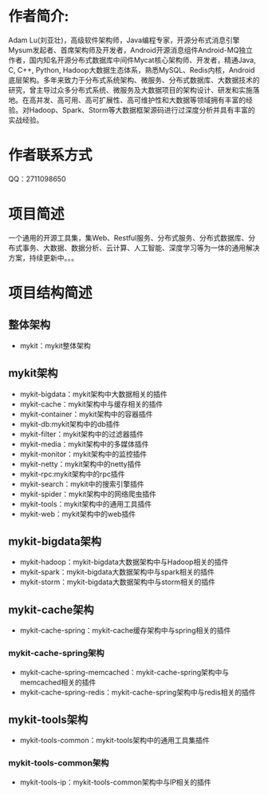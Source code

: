 # 作者简介: 
Adam Lu(刘亚壮)，高级软件架构师，Java编程专家，开源分布式消息引擎Mysum发起者、首席架构师及开发者，Android开源消息组件Android-MQ独立作者，国内知名开源分布式数据库中间件Mycat核心架构师、开发者，精通Java, C, C++, Python, Hadoop大数据生态体系，熟悉MySQL、Redis内核，Android底层架构。多年来致力于分布式系统架构、微服务、分布式数据库、大数据技术的研究，曾主导过众多分布式系统、微服务及大数据项目的架构设计、研发和实施落地。在高并发、高可用、高可扩展性、高可维护性和大数据等领域拥有丰富的经验。对Hadoop、Spark、Storm等大数据框架源码进行过深度分析并具有丰富的实战经验。

# 作者联系方式
QQ：2711098650

# 项目简述
一个通用的开源工具集，集Web、Restful服务、分布式服务、分布式数据库、分布式事务、大数据、数据分析、云计算、人工智能、深度学习等为一体的通用解决方案，持续更新中。。。

# 项目结构简述
## 整体架构
*	mykit：mykit整体架构

## mykit架构
*	mykit-bigdata：mykit架构中大数据相关的插件
*	mykit-cache：mykit架构中与缓存相关的插件
*	mykit-container：mykit架构中的容器插件
*	mykit-db:mykit架构中的db插件
*	mykit-filter：mykit架构中的过滤器插件
*	mykit-media：mykit架构中的多媒体插件
*	mykit-monitor：mykit架构中的监控插件
*	mykit-netty：mykit架构中的netty插件
*	mykit-rpc:mykit架构中的rpc插件
*	mykit-search：mykit中的搜索引擎插件
*	mykit-spider：mykit架构中的网络爬虫插件
*	mykit-tools：mykit架构中的通用工具插件
*	mykit-web：mykit架构中的web插件



## mykit-bigdata架构
*	mykit-hadoop：mykit-bigdata大数据架构中与Hadoop相关的插件
*	mykit-spark：mykit-bigdata大数据架构中与spark相关的插件
*	mykit-storm：mykit-bigdata大数据架构中与storm相关的插件

## mykit-cache架构
*	mykit-cache-spring：mykit-cache缓存架构中与spring相关的插件

### mykit-cache-spring架构
*	mykit-cache-spring-memcached：mykit-cache-spring架构中与memcached相关的插件
*	mykit-cache-spring-redis：mykit-cache-spring架构中与redis相关的插件


## mykit-tools架构
*	mykit-tools-common：mykit-tools架构中的通用工具集插件

### mykit-tools-common架构
*	mykit-tools-ip：mykit-tools-common架构中与IP相关的插件

